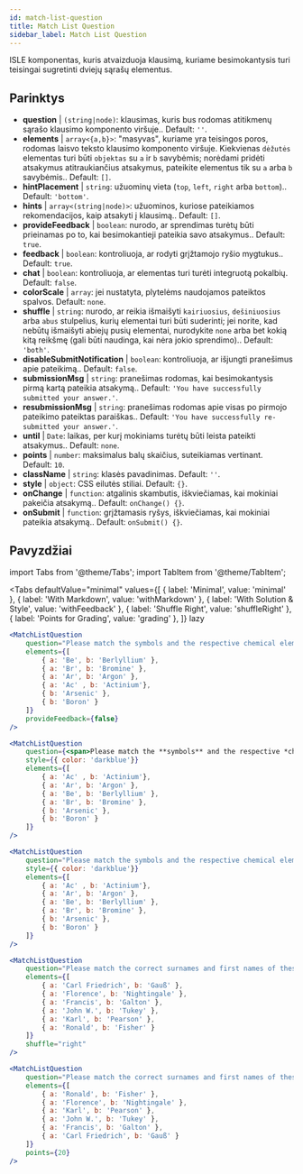 ```yaml
---
id: match-list-question 
title: Match List Question
sidebar_label: Match List Question
---
```


ISLE komponentas, kuris atvaizduoja klausimą, kuriame besimokantysis turi teisingai sugretinti dviejų sąrašų elementus.

## Parinktys

* __question__ | `(string|node)`: klausimas, kuris bus rodomas atitikmenų sąrašo klausimo komponento viršuje.. Default: `''`.
* __elements__ | `array<{a,b}>`: "masyvas", kuriame yra teisingos poros, rodomas laisvo teksto klausimo komponento viršuje. Kiekvienas `dėžutės` elementas turi būti `objektas` su `a` ir `b` savybėmis; norėdami pridėti atsakymus atitraukiančius atsakymus, pateikite elementus tik su `a` arba `b` savybėmis.. Default: `[]`.
* __hintPlacement__ | `string`: užuominų vieta (`top`, `left`, `right` arba `bottom`).. Default: `'bottom'`.
* __hints__ | `array<(string|node)>`: užuominos, kuriose pateikiamos rekomendacijos, kaip atsakyti į klausimą.. Default: `[]`.
* __provideFeedback__ | `boolean`: nurodo, ar sprendimas turėtų būti prieinamas po to, kai besimokantieji pateikia savo atsakymus.. Default: `true`.
* __feedback__ | `boolean`: kontroliuoja, ar rodyti grįžtamojo ryšio mygtukus.. Default: `true`.
* __chat__ | `boolean`: kontroliuoja, ar elementas turi turėti integruotą pokalbių. Default: `false`.
* __colorScale__ | `array`: jei nustatyta, plytelėms naudojamos pateiktos spalvos. Default: `none`.
* __shuffle__ | `string`: nurodo, ar reikia išmaišyti `kairiuosius`, `dešiniuosius` arba `abus` stulpelius, kurių elementai turi būti suderinti; jei norite, kad nebūtų išmaišyti abiejų pusių elementai, nurodykite `none` arba bet kokią kitą reikšmę (gali būti naudinga, kai nėra jokio sprendimo).. Default: `'both'`.
* __disableSubmitNotification__ | `boolean`: kontroliuoja, ar išjungti pranešimus apie pateikimą.. Default: `false`.
* __submissionMsg__ | `string`: pranešimas rodomas, kai besimokantysis pirmą kartą pateikia atsakymą.. Default: `'You have successfully submitted your answer.'`.
* __resubmissionMsg__ | `string`: pranešimas rodomas apie visas po pirmojo pateikimo pateiktas paraiškas.. Default: `'You have successfully re-submitted your answer.'`.
* __until__ | `Date`: laikas, per kurį mokiniams turėtų būti leista pateikti atsakymus.. Default: `none`.
* __points__ | `number`: maksimalus balų skaičius, suteikiamas vertinant. Default: `10`.
* __className__ | `string`: klasės pavadinimas. Default: `''`.
* __style__ | `object`: CSS eilutės stiliai. Default: `{}`.
* __onChange__ | `function`: atgalinis skambutis, iškviečiamas, kai mokiniai pakeičia atsakymą.. Default: `onChange() {}`.
* __onSubmit__ | `function`: grįžtamasis ryšys, iškviečiamas, kai mokiniai pateikia atsakymą.. Default: `onSubmit() {}`.


## Pavyzdžiai

import Tabs from '@theme/Tabs';
import TabItem from '@theme/TabItem';

<Tabs
    defaultValue="minimal"
    values={[
        { label: 'Minimal', value: 'minimal' },
        { label: 'With Markdown', value: 'withMarkdown' },
        { label: 'With Solution & Style', value: 'withFeedback' },
        { label: 'Shuffle Right', value: 'shuffleRight' },
        { label: 'Points for Grading', value: 'grading' },
    ]}
    lazy
>

<TabItem value="minimal">

```jsx live
<MatchListQuestion
    question="Please match the symbols and the respective chemical element."
    elements={[
        { a: 'Be', b: 'Berlyllium' },
        { a: 'Br', b: 'Bromine' },
        { a: 'Ar', b: 'Argon' },
        { a: 'Ac' , b: 'Actinium'},
        { b: 'Arsenic' },
        { b: 'Boron' }
    ]}
    provideFeedback={false}
/>
```
</TabItem>

<TabItem value="withMarkdown">

```jsx live
<MatchListQuestion
    question={<span>Please match the **symbols** and the respective *chemical* element.</span>}
    style={{ color: 'darkblue'}}
    elements={[
        { a: 'Ac' , b: 'Actinium'},
        { a: 'Ar', b: 'Argon' },
        { a: 'Be', b: 'Berlyllium' },
        { a: 'Br', b: 'Bromine' },
        { b: 'Arsenic' },
        { b: 'Boron' }
    ]}
/>
```
</TabItem>

<TabItem value="withFeedback">

```jsx live
<MatchListQuestion
    question="Please match the symbols and the respective chemical element."
    style={{ color: 'darkblue'}}
    elements={[
        { a: 'Ac' , b: 'Actinium'},
        { a: 'Ar', b: 'Argon' },
        { a: 'Be', b: 'Berlyllium' },
        { a: 'Br', b: 'Bromine' },
        { b: 'Arsenic' },
        { b: 'Boron' }
    ]}
/>
```
</TabItem>

<TabItem value="shuffleRight">

```jsx live
<MatchListQuestion
    question="Please match the correct surnames and first names of these statisticians."
    elements={[
        { a: 'Carl Friedrich', b: 'Gauß' },
        { a: 'Florence', b: 'Nightingale' },
        { a: 'Francis', b: 'Galton' },
        { a: 'John W.', b: 'Tukey' },
        { a: 'Karl', b: 'Pearson' },
        { a: 'Ronald', b: 'Fisher' }
    ]}
    shuffle="right"
/>
```
</TabItem>

<TabItem value="grading">

```jsx live
<MatchListQuestion
    question="Please match the correct surnames and first names of these statisticians."
    elements={[
        { a: 'Ronald', b: 'Fisher' },
        { a: 'Florence', b: 'Nightingale' },
        { a: 'Karl', b: 'Pearson' },
        { a: 'John W.', b: 'Tukey' },
        { a: 'Francis', b: 'Galton' },
        { a: 'Carl Friedrich', b: 'Gauß' }
    ]}
    points={20}
/>
```
</TabItem>

</Tabs>
